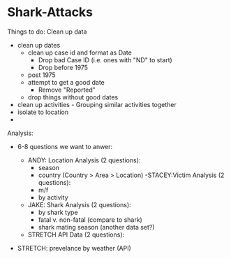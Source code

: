 # Shark-Attacks

Things to do:
Clean up data
 - clean up dates
    - clean up case id and format as Date
        - Drop bad Case ID (i.e. ones with "ND" to start)
        - Drop before 1975
    - post 1975
    - attempt to get a good date
        - Remove "Reported"
    - drop things without good dates
 - clean up activities
        - Grouping similar activities together   
 - isolate to location
 - 
Analysis:
 - 6-8 questions we want to anwer:
    - ANDY: Location Analysis (2 questions):
        - season
        - country (Country > Area > Location)
    -STACEY:Victim Analysis (2 questions):
        - m/f
        - by activity
    - JAKE: Shark Analysis (2 questions):
        - by shark type
        - fatal v. non-fatal (compare to shark)
        - shark mating season (another data set?)
    - STRETCH API Data (2 questions):    
          
 - STRETCH: prevelance by weather (API)
